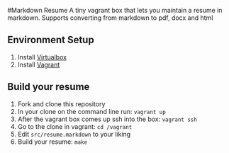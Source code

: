 #Markdown Resume
A tiny vagrant box that lets you maintain a resume in markdown. Supports converting from markdown to pdf, docx and html

## Environment Setup
1. Install [Virtualbox](https://www.virtualbox.org/)
2. Install [Vagrant](http://www.vagrantup.com/)

## Build your resume
1. Fork and clone this repository
2. In your clone on the command line run: `vagrant up`
3. After the vagrant box comes up ssh into the box: `vagrant ssh `
4. Go to the clone in vagrant: `cd /vagrant`
6. Edit `src/resume.markdown` to your liking
5. Build your resume: `make`
